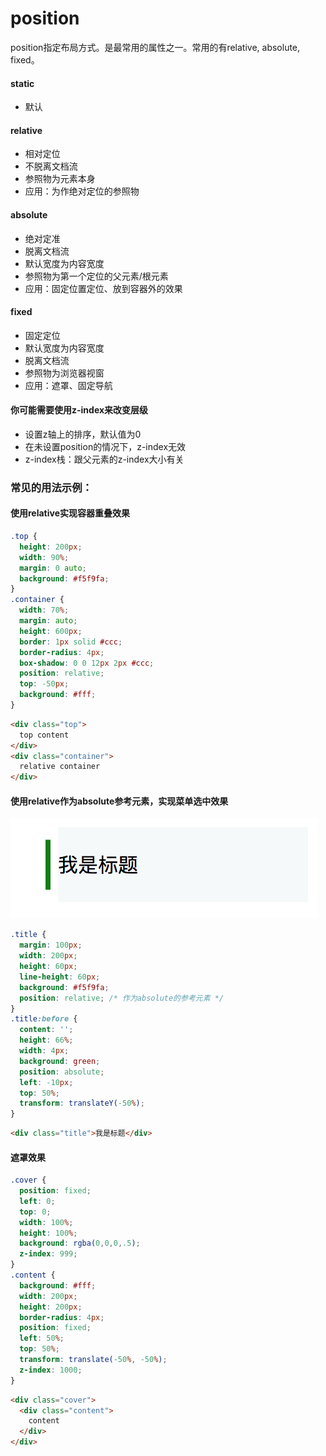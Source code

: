 # position

position指定布局方式。是最常用的属性之一。常用的有relative, absolute, fixed。<br/>

#### static
- 默认

#### relative
- 相对定位
- 不脱离文档流
- 参照物为元素本身
- 应用：为作绝对定位的参照物

#### absolute
- 绝对定准
- 脱离文档流
- 默认宽度为内容宽度
- 参照物为第一个定位的父元素/根元素
- 应用：固定位置定位、放到容器外的效果

#### fixed
- 固定定位
- 默认宽度为内容宽度
- 脱离文档流
- 参照物为浏览器视窗
- 应用：遮罩、固定导航

#### 你可能需要使用z-index来改变层级
- 设置z轴上的排序，默认值为0
- 在未设置position的情况下，z-index无效
- z-index栈：跟父元素的z-index大小有关

### 常见的用法示例：
#### 使用relative实现容器重叠效果
```css
.top {
  height: 200px;
  width: 90%;
  margin: 0 auto;
  background: #f5f9fa;
}
.container {
  width: 70%;
  margin: auto;
  height: 600px;
  border: 1px solid #ccc;
  border-radius: 4px;
  box-shadow: 0 0 12px 2px #ccc;
  position: relative;
  top: -50px;
  background: #fff;
}
```
```html
<div class="top">
  top content
</div>
<div class="container">
  relative container
</div>
```

#### 使用relative作为absolute参考元素，实现菜单选中效果
![菜单选中效果](../assets/absolute.png)
```css
.title {
  margin: 100px;
  width: 200px;
  height: 60px;
  line-height: 60px;
  background: #f5f9fa;
  position: relative; /* 作为absolute的参考元素 */
}
.title:before {
  content: '';
  height: 66%;
  width: 4px;
  background: green;
  position: absolute;
  left: -10px;
  top: 50%;
  transform: translateY(-50%);
}
```
```html
<div class="title">我是标题</div>
```

#### 遮罩效果
```css
.cover {
  position: fixed;
  left: 0;
  top: 0;
  width: 100%;
  height: 100%;
  background: rgba(0,0,0,.5);
  z-index: 999;
}
.content {
  background: #fff;
  width: 200px;
  height: 200px;
  border-radius: 4px;
  position: fixed;
  left: 50%;
  top: 50%;
  transform: translate(-50%, -50%);
  z-index: 1000;
}
```
```html
<div class="cover">
  <div class="content">
    content
  </div>
</div>
```
